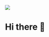<div id="header" aling="center">
 <img src="https://tenor.com/es/view/shigure-ui-dance-ui-mama-ui-shigure-vtuber-gif-5251904257118298829" />
 <h1>Hi there 👋</h1>  
</div>
<!--
**Asio42/Asio42** is a ✨ _special_ ✨ repository because its `README.md` (this file) appears on your GitHub profile.

Here are some ideas to get you started:

- 🔭 I’m currently working on ...
- 🌱 I’m currently learning ...
- 👯 I’m looking to collaborate on ...
- 🤔 I’m looking for help with ...
- 💬 Ask me about ...
- 📫 How to reach me: ...
- 😄 Pronouns: ...
- ⚡ Fun fact: ...
-->
